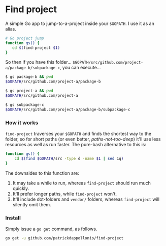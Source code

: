 # Find project

A simple Go app to jump-to-a-project inside your `$GOPATH`. I use it as an alias.

```bash
# Go project jump
function gs() {
   cd $(find-project $1)
}
```

So then if you have this folder... `$GOPATH/src/github.com/project-a/package-b/subpackage-c`, you can execute...

```bash
$ gs package-b && pwd
$GOPATH/src/github.com/project-a/package-b

$ gs project-a && pwd
$GOPATH/src/github.com/project-a

$ gs subpackage-c
$GOPATH/src/github.com/project-a/package-b/subpackage-c
```

### How it works

`find-project` traverses your `$GOPATH` and finds the shortest way to the folder, so for short paths (or even better, _paths-not-too-deep_) it'll use less resources as well as run faster. The pure-bash alternative to this is:

```bash
function gs() {
    cd $(find $GOPATH/src -type d -name $1 | sed 1q)
}
```

The downsides to this function are:

1. It may take a while to run, whereas `find-project` should run much quickly.
2. It'll prefer longer paths, while `find-project` won't.
3. It'll include dot-folders and `vendor/` folders, whereas `find-project` will silently omit them.

### Install

Simply issue a `go get` command, as follows.

```bash
go get -u github.com/patrickdappollonio/find-project
```
